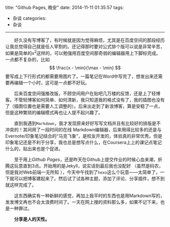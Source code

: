 title: "Github Pages, 晚安"
date: 2014-11-11 01:35:57
tags: 
- 杂谈
categories: 
- 杂谈
---

　　好久没有写博客了，有时候就是因为觉得麻烦，尤其是在百度空间的那段经历让我总觉得自己就是任人宰割的。还记得那时要对公式排个版可以说是非常辛苦，如果是简单的$x^2$这样的，可以勉强用百度空间那奇弱的编辑器用上下脚标完成。一点都不复杂的，比如$$ \frac{x - \min}{\max - \min} $$要写成上下行形式的都需要用图片了。一篇笔记在Word中写完了，想发出来还需要再编辑一个小时，这可是一点都不好玩。   

　　后来百度空间强推改版，不顾空间用户在贴吧几万楼的反馈，还是上了轻博客。不管轻博客如何简单、如何清新，我只知道我的格式没有了，我的插图也没有了（插图位置也是需要人工调整的）。后来出走到了新浪博客，算是安稳了一点，但是这种繁琐的编辑模式再也让人提不起兴趣了。   

　　直到我遇到`Markdown`，我才发现原来好好写写文档并且有比较好的排版是不冲突的！其间用了一段时间的在线 Markdown编辑器，后来用得比较多的还是与Evernote/印象笔记结合的“马克飞象”，是校友开发的，体验真的非常优秀。但是印象笔记还是不利于分享，我也总是想写点什么，在Coursera上上的课记点笔记什么的，贴出来也是个促进。   

　　至于用上*Github Pages*，还是昨天在Github上提交作业的时候心血来潮，折腾这玩意直到3点。开始用的是Jekyll，说实话到最后我也没配好 （虽然是码农，但是我对Web前端一无所知 ），今天中午找到了`hexo`这么个玩意——太简单了，一下就可以把博客建起来了。然后试了试各种主题，添加了评论、分享插件，想不到就这样完成了。   


　　这东西确实有一种新鲜的感觉，再加上我平时的东西也是用Markdown写的，发发博文再也不会太浪费时间了。一天在网上搜的资料那么多，如果不记下来，也是一种罪过。   


 　　**分享是人的天性。**  

